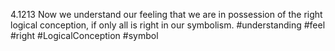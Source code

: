 4.1213 Now we understand our feeling that we are in possession of the right logical conception, if only all is right in our symbolism.
#understanding #feel #right #LogicalConception #symbol 